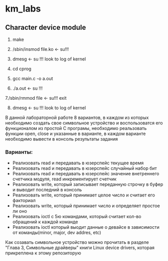 # km_labs
## Character device module

1. make

2. /sbin/insmod file.ko <- su!!!

3. dmesg <- su !!! look to log of kernel

4. cd cprog

5. gcc main.c -o a.out 

6. ./a.out <- su !!!

7./sbin/rmmod file <- su!!! exit

8. dmesg <- su !!! look to log of kernel

В данной лабораторной работе 8 вариантов, в каждом из которых необходимо создать свое символьное устройство
    и воспользоватся его функционалом из простой С програмы, необходимо реальзовать функции open, close и указанные в варианте,
в каждом варианте необходимо вывести в консоль результаты задания
### Варианты:
* Реализовать read и передавать в юзерспейс текущее время
* Реализовать read и передавать в юзерспейс случайный набор бит
* Реализовать read и передавать в юзерспейс значение внетреннего счетчика модуля, read инкрементирует счетчик
* Реализовать write, который записывает переданную строчку в буфер и выводит последний в консоль
* Реализовать write, который принимает целое число и считает его факториал
* Реализовать write, который принимает число и определяет простое ли оно
* Реализовать ioctl с 5ю командами, который считает кол-во обращений к каждой команде
* Реализовать ioctl который выодит данные о девайсе в зависимости от команды(minor, major, dev addres, etc)

Как созавать символьное устройство можно прочитать в разделе "Глава 3, Символьные драйверы" книги Linux device drivers, которая прикреплена к этому репозиторую

